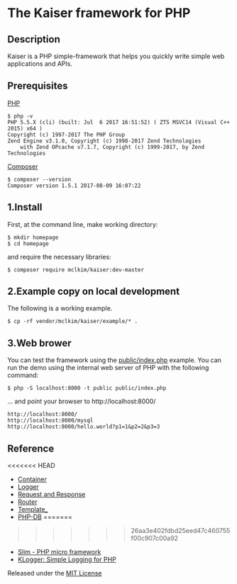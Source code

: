 # The Kaiser framework for PHP

## Description

Kaiser is a PHP simple-framework that helps you quickly write simple web applications and APIs.

## Prerequisites

[PHP](http://php.net/)
```
$ php -v
PHP 5.5.X (cli) (built: Jul  6 2017 16:51:52) ( ZTS MSVC14 (Visual C++ 2015) x64 )
Copyright (c) 1997-2017 The PHP Group
Zend Engine v3.1.0, Copyright (c) 1998-2017 Zend Technologies
    with Zend OPcache v7.1.7, Copyright (c) 1999-2017, by Zend Technologies
```
[Composer](https://getcomposer.org/)
```
$ composer --version
Composer version 1.5.1 2017-08-09 16:07:22
```

## 1.Install

First, at the command line, make working directory:
```
$ mkdir homepage
$ cd homepage
```
and require the necessary libraries:
```
$ composer require mclkim/kaiser:dev-master
```

## 2.Example copy on local development

The following is a working example. 
```
$ cp -rf vendor/mclkim/kaiser/example/* .
```

## 3.Web brower

You can test the framework using the [public/index.php](public/index.php)
example. You can run the demo using the internal web server of PHP with the
following command:
```
$ php -S localhost:8000 -t public public/index.php
```
... and point your browser to http://localhost:8000/ 

```
http://localhost:8000/
http://localhost:8000/mysql
http://localhost:8000/hello.world?p1=1&p2=2&p3=3
```
## Reference
<<<<<<< HEAD
 * [Container](https://github.com/silexphp/Pimple)
 * [Logger](https://github.com/katzgrau/KLogger) 
 * [Request and Response](https://github.com/auraphp/Aura.Web)
 * [Router](https://github.com/nikic/FastRoute)
 * [Template_](http://www.xtac.net)
 * [PHP-DB](https://github.com/delight-im/PHP-DB)
=======
>>>>>>> 26aa3e402fdbd25eed47c460755f00c907c00a92

 * [Slim - PHP micro framework](https://www.slimframework.com/)
 * [KLogger: Simple Logging for PHP](https://github.com/katzgrau/klogger)
 
Released under the [MIT License](LICENSE)
